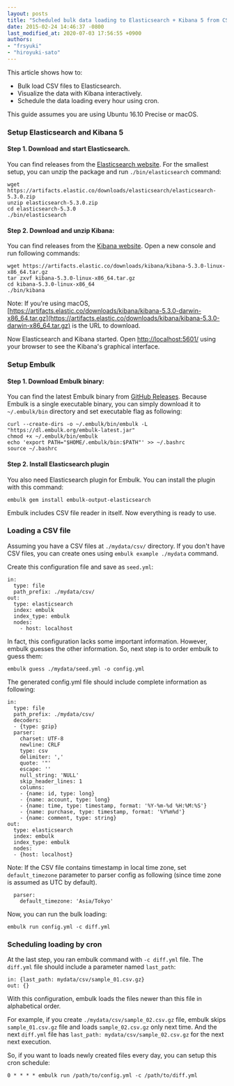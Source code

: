 ```yaml
---
layout: posts
title: "Scheduled bulk data loading to Elasticsearch + Kibana 5 from CSV files"
date: 2015-02-24 14:46:37 -0800
last_modified_at: 2020-07-03 17:56:55 +0900
authors:
- "frsyuki"
- "hiroyuki-sato"
---
```


This article shows how to:

* Bulk load CSV files to Elasticsearch.
* Visualize the data with Kibana interactively.
* Schedule the data loading every hour using cron.

This guide assumes you are using Ubuntu 16.10 Precise or macOS.

### Setup Elasticsearch and Kibana 5

#### Step 1. Download and start Elasticsearch.

You can find releases from the [Elasticsearch website](https://www.elastic.co/downloads/elasticsearch>).
For the smallest setup, you can unzip the package and run `./bin/elasticsearch` command:

```
wget https://artifacts.elastic.co/downloads/elasticsearch/elasticsearch-5.3.0.zip
unzip elasticsearch-5.3.0.zip
cd elasticsearch-5.3.0
./bin/elasticsearch
```

#### Step 2. Download and unzip Kibana:

You can find releases from the [Kibana website](https://www.elastic.co/downloads/kibana>). Open a new console and run following commands:

```
wget https://artifacts.elastic.co/downloads/kibana/kibana-5.3.0-linux-x86_64.tar.gz
tar zxvf kibana-5.3.0-linux-x86_64.tar.gz
cd kibana-5.3.0-linux-x86_64
./bin/kibana
```

Note: If you're using macOS, [https://artifacts.elastic.co/downloads/kibana/kibana-5.3.0-darwin-x86_64.tar.gz](https://artifacts.elastic.co/downloads/kibana/kibana-5.3.0-darwin-x86_64.tar.gz) is the URL to download.

Now Elasticsearch and Kibana started. Open [http://localhost:5601/](http://localhost:5601/) using your browser to see the Kibana's graphical interface.

### Setup Embulk

#### Step 1. Download Embulk binary:

You can find the latest Embulk binary from [GitHub Releases](https://github.com/embulk/embulk/releases). Because Embulk is a single executable binary, you can simply download it to `~/.embulk/bin` directory and set executable flag as following:

```
curl --create-dirs -o ~/.embulk/bin/embulk -L "https://dl.embulk.org/embulk-latest.jar"
chmod +x ~/.embulk/bin/embulk
echo 'export PATH="$HOME/.embulk/bin:$PATH"' >> ~/.bashrc
source ~/.bashrc
```

#### Step 2. Install Elasticsearch plugin

You also need Elasticsearch plugin for Embulk. You can install the plugin with this command:

```
embulk gem install embulk-output-elasticsearch
```

Embulk includes CSV file reader in itself. Now everything is ready to use.

### Loading a CSV file

Assuming you have a CSV files at `./mydata/csv/` directory. If you don't have CSV files, you can create ones using `embulk example ./mydata` command.

Create this configuration file and save as `seed.yml`:

```
in:
  type: file
  path_prefix: ./mydata/csv/
out:
  type: elasticsearch
  index: embulk
  index_type: embulk
  nodes:
    - host: localhost
```

In fact, this configuration lacks some important information. However, embulk guesses the other information. So, next step is to order embulk to guess them:

```
embulk guess ./mydata/seed.yml -o config.yml
```

The generated config.yml file should include complete information as following:

```
in:
  type: file
  path_prefix: ./mydata/csv/
  decoders:
  - {type: gzip}
  parser:
    charset: UTF-8
    newline: CRLF
    type: csv
    delimiter: ','
    quote: '"'
    escape: ''
    null_string: 'NULL'
    skip_header_lines: 1
    columns:
    - {name: id, type: long}
    - {name: account, type: long}
    - {name: time, type: timestamp, format: '%Y-%m-%d %H:%M:%S'}
    - {name: purchase, type: timestamp, format: '%Y%m%d'}
    - {name: comment, type: string}
out:
  type: elasticsearch
  index: embulk
  index_type: embulk
  nodes:
  - {host: localhost}
```

Note: If the CSV file contains timestamp in local time zone, set `default_timezone` parameter to parser config as following (since time zone is assumed as UTC by default).

```
  parser:
    default_timezone: 'Asia/Tokyo'
```

Now, you can run the bulk loading:

```
embulk run config.yml -c diff.yml
```

### Scheduling loading by cron

At the last step, you ran embulk command with `-c diff.yml` file. The `diff.yml` file should include a parameter named `last_path`:

```
in: {last_path: mydata/csv/sample_01.csv.gz}
out: {}
```

With this configuration, embulk loads the files newer than this file in alphabetical order.

For example, if you create `./mydata/csv/sample_02.csv.gz` file, embulk skips `sample_01.csv.gz` file and loads `sample_02.csv.gz` only next time. And the next `diff.yml` file has `last_path: mydata/csv/sample_02.csv.gz` for the next next execution.

So, if you want to loads newly created files every day, you can setup this cron schedule:

```
0 * * * * embulk run /path/to/config.yml -c /path/to/diff.yml
```

